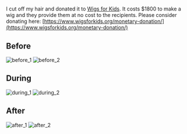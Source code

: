 #

I cut off my hair and donated it to [Wigs for Kids](https://www.wigsforkids.org/). It costs $1800 to make a wig and they provide them at no cost to the recipients. Please consider donating here: [https://www.wigsforkids.org/monetary-donation/](https://www.wigsforkids.org/monetary-donation/)

## Before

![before_1](2023-01-09_before_1.jpeg)
![before_2](2023-01-09_before_2.jpeg)

## During

![during_1](2023-01-09_during_1.jpeg)
![during_2](2023-01-09_during_2.jpeg)

## After

![after_1](2023-01-09_after_1.jpeg)
![after_2](2023-01-09_after_2.jpeg)
